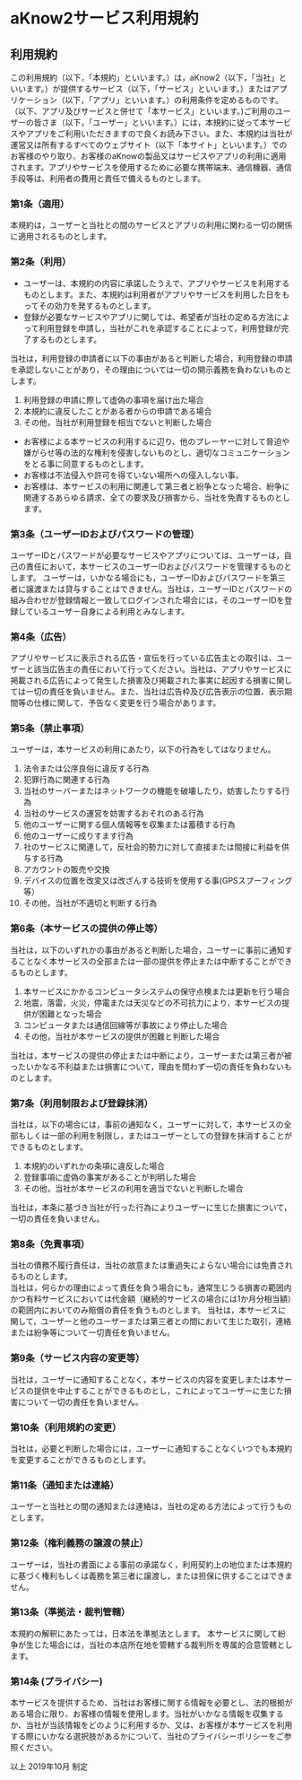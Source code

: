 # aKnow2サービス利用規約
## 利用規約

この利用規約（以下，「本規約」といいます。）は，aKnow2（以下，「当社」といいます。）が提供するサービス（以下，「サービス」といいます。）またはアプリケーション（以下，「アプリ」といいます。）の利用条件を定めるものです。（以下、アプリ及びサービスと併せて「本サービス」といいます。)ご利用のユーザーの皆さま（以下，「ユーザー」といいます。）には，本規約に従って本サービスやアプリをご利用いただきますので良くお読み下さい。また、本規約は当社が運営又は所有するすべてのウェブサイト（以下「本サイト」といいます。）でのお客様のやり取り、お客様のaKnowの製品又はサービスやアプリの利用に適用されます。アプリやサービスを使用するために必要な携帯端末、通信機器、通信手段等は、利用者の費用と責任で備えるものとします。


### 第1条（適用）
本規約は，ユーザーと当社との間のサービスとアプリの利用に関わる一切の関係に適用されるものとします。


### 第2条（利用）
- ユーザーは、本規約の内容に承諾したうえで、アプリやサービスを利用するものとします。また、本規約は利用者がアプリやサービスを利用した日をもってその効力を発するものとします。   
- 登録が必要なサービスやアプリに関しては、希望者が当社の定める方法によって利用登録を申請し，当社がこれを承認することによって，利用登録が完了するものとします。  
  
当社は，利用登録の申請者に以下の事由があると判断した場合，利用登録の申請を承認しないことがあり，その理由については一切の開示義務を負わないものとします。   
1. 利用登録の申請に際して虚偽の事項を届け出た場合   
1. 本規約に違反したことがある者からの申請である場合   
1. その他，当社が利用登録を相当でないと判断した場合  
      
- お客様による本サービスの利用するに辺り、他のプレーヤーに対して脅迫や嫌がらせ等の法的な権利を侵害しないものとし、適切なコミュニケーションをとる事に同意するものとします。 
- お客様は不法侵入や許可を得ていない場所への侵入しない事。
- お客様は、本サービスの利用に関連して第三者と紛争となった場合、紛争に関連するあらゆる請求、全ての要求及び損害から、当社を免責するものとします。 
  
### 第3条（ユーザーIDおよびパスワードの管理）  
ユーザーIDとパスワードが必要なサービスやアプリについては、ユーザーは，自己の責任において，本サービスのユーザーIDおよびパスワードを管理するものとします。 ユーザーは，いかなる場合にも，ユーザーIDおよびパスワードを第三者に譲渡または貸与することはできません。当社は，ユーザーIDとパスワードの組み合わせが登録情報と一致してログインされた場合には，そのユーザーIDを登録しているユーザー自身による利用とみなします。
  
### 第4条（広告）
アプリやサービスに表示される広告・宣伝を行っている広告主との取引は、ユーザーと該当広告主の責任において行ってください。当社は、アプリやサービスに掲載される広告によって発生した損害及び掲載された事実に起因する損害に関しては一切の責任を負いません。また、当社は広告枠及び広告表示の位置、表示期間等の仕様に関して、予告なく変更を行う場合があります。


### 第5条（禁止事項）
ユーザーは，本サービスの利用にあたり，以下の行為をしてはなりません。  
  
1. 法令または公序良俗に違反する行為
1. 犯罪行為に関連する行為
1. 当社のサーバーまたはネットワークの機能を破壊したり，妨害したりする行為
1. 当社のサービスの運営を妨害するおそれのある行為
1. 他のユーザーに関する個人情報等を収集または蓄積する行為
1. 他のユーザーに成りすます行為
1. 社のサービスに関連して，反社会的勢力に対して直接または間接に利益を供与する行為
1. アカウントの販売や交換  
1. デバイスの位置を改変又は改ざんする技術を使用する事(GPSスプーフィング等）
1. その他，当社が不適切と判断する行為
  
  
### 第6条（本サービスの提供の停止等）
当社は，以下のいずれかの事由があると判断した場合，ユーザーに事前に通知することなく本サービスの全部または一部の提供を停止または中断することができるものとします。  
  
1. 本サービスにかかるコンピュータシステムの保守点検または更新を行う場合  
1. 地震，落雷，火災，停電または天災などの不可抗力により，本サービスの提供が困難となった場合  
1. コンピュータまたは通信回線等が事故により停止した場合  
1. その他，当社が本サービスの提供が困難と判断した場合  
  
当社は，本サービスの提供の停止または中断により，ユーザーまたは第三者が被ったいかなる不利益または損害について，理由を問わず一切の責任を負わないものとします。  
  
### 第7条（利用制限および登録抹消）
当社は，以下の場合には，事前の通知なく，ユーザーに対して，本サービスの全部もしくは一部の利用を制限し，またはユーザーとしての登録を抹消することができるものとします。  
  
1. 本規約のいずれかの条項に違反した場合
1. 登録事項に虚偽の事実があることが判明した場合
1. その他，当社が本サービスの利用を適当でないと判断した場合  
  
当社は，本条に基づき当社が行った行為によりユーザーに生じた損害について，一切の責任を負いません。  
  
### 第8条（免責事項）
当社の債務不履行責任は，当社の故意または重過失によらない場合には免責されるものとします。  
当社は，何らかの理由によって責任を負う場合にも，通常生じうる損害の範囲内かつ有料サービスにおいては代金額（継続的サービスの場合には1か月分相当額）の範囲内においてのみ賠償の責任を負うものとします。 当社は，本サービスに関して，ユーザーと他のユーザーまたは第三者との間において生じた取引，連絡または紛争等について一切責任を負いません。

  
### 第9条（サービス内容の変更等）
当社は，ユーザーに通知することなく，本サービスの内容を変更しまたは本サービスの提供を中止することができるものとし，これによってユーザーに生じた損害について一切の責任を負いません。
  
### 第10条（利用規約の変更）
当社は，必要と判断した場合には，ユーザーに通知することなくいつでも本規約を変更することができるものとします。
  
### 第11条（通知または連絡）
ユーザーと当社との間の通知または連絡は，当社の定める方法によって行うものとします。
  
### 第12条（権利義務の譲渡の禁止）
ユーザーは，当社の書面による事前の承諾なく，利用契約上の地位または本規約に基づく権利もしくは義務を第三者に譲渡し，または担保に供することはできません。  
  

### 第13条（準拠法・裁判管轄）
本規約の解釈にあたっては，日本法を準拠法とします。 本サービスに関して紛争が生じた場合には，当社の本店所在地を管轄する裁判所を専属的合意管轄とします。  
  
### 第14条 (プライバシー)  
本サービスを提供するため、当社はお客様に関する情報を必要とし、法的根拠がある場合に限り、お客様の情報を使用します。当社がいかなる情報を収集するか、当社が当該情報をどのように利用するか、又は、お客様が本サービスを利用する際にいかなる選択肢があるかについて、当社のプライバシーポリシーをご参照ください。

以上 2019年10月 制定  
  